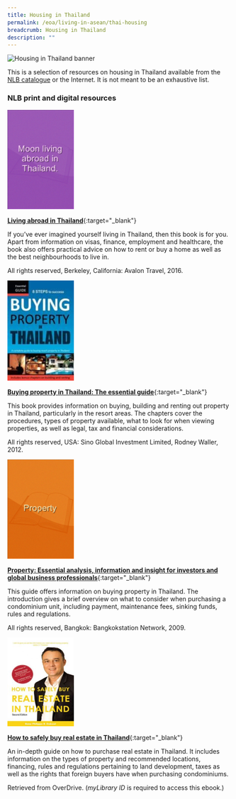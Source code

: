 ```yaml
---
title: Housing in Thailand
permalink: /eoa/living-in-asean/thai-housing
breadcrumb: Housing in Thailand
description: ""
---
```




<img src="/images/asean-living/ASEAN-Thailand-Housing.jpg" alt="Housing in Thailand banner" style="width:800px;" />

This is a selection of resources on housing in Thailand available from the [NLB catalogue](http://catalogue.nlb.gov.sg/) or the Internet.  It is not meant to be an exhaustive list.

### **NLB print and digital resources**

<img src="/images/book-covers/Living-abroad-in-Thailand.png" style="width:150px;" />

[**Living abroad in Thailand**](http://eservice.nlb.gov.sg/item_holding.aspx?bid=13736587){:target="_blank"}

If you’ve ever imagined yourself living in Thailand, then this book is for you. Apart from information on visas, finance, employment and healthcare, the book also offers practical advice on how to rent or buy a home as well as the best neighbourhoods to live in.

All rights reserved, Berkeley, California: Avalon Travel, 2016.

<img src="/images/book-covers/Buying-property-in-Thailand-The-essential-guide.jpg" style="width:150px;" />

[**Buying property in Thailand: The essential guide**](http://eservice.nlb.gov.sg/item_holding.aspx?bid=14500318){:target="_blank"}

This book provides information on buying, building and renting out property in Thailand, particularly in the resort areas. The chapters cover the procedures, types of property available, what to look for when viewing properties, as well as legal, tax and financial considerations.

All rights reserved, USA: Sino Global Investment Limited, Rodney Waller, 2012.

<img src="/images/book-covers/Property-Essential-analysis-information-and-insight-for-investors-and-global-business-professionals.png" style="width:150px;" />

[**Property: Essential analysis, information and insight for investors and global business professionals**](http://eservice.nlb.gov.sg/item_holding.aspx?bid=13355272){:target="_blank"}

This guide offers information on buying property in Thailand. The introduction gives a brief overview on what to consider when purchasing a condominium unit, including payment, maintenance fees, sinking funds, rules and regulations.

All rights reserved, Bangkok: Bangkokstation Network, 2009.

<img src="/images/book-covers/How-to-safely-buy-real-estate-in-Thailand.jpg" style="width:150px;" />

[**How to safely buy real estate in Thailand**](https://nlb.overdrive.com/media/%7B25F080A7-7CBD-4833-B8FA-D7EBA767818A%7D){:target="_blank"}

An in-depth guide on how to purchase real estate in Thailand. It includes information on the types of property and recommended locations, financing, rules and regulations pertaining to land development, taxes as well as the rights that foreign buyers have when purchasing condominiums.

Retrieved from OverDrive. (*myLibrary ID* is required to access this ebook.)